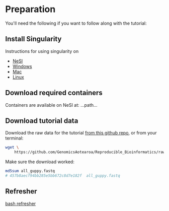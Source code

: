 # Preparation

You'll need the following if you want to follow along with the tutorial:

## Install Singularity

Instructions for using singularity on

- [NeSI](https://support.nesi.org.nz/hc/en-gb/articles/360001107916-Singularity)
- [Windows](https://sylabs.io/guides/3.0/user-guide/installation.html#install-on-windows-or-mac)
- [Mac](https://sylabs.io/guides/3.0/user-guide/installation.html#install-on-windows-or-mac)
- [Linux](https://sylabs.io/guides/3.0/user-guide/installation.html#install-on-linux)

## Download required containers

Containers are available on NeSI at: ...path...

## Download tutorial data

Download the raw data for the tutorial [from this github repo](https://github.com/GenomicsAotearoa/Reproducible_Bioinformatics/raw/master/data/all_guppy.fastq), or from your terminal:

```bash
wget \
    https://github.com/GenomicsAotearoa/Reproducible_Bioinformatics/raw/master/data/all_guppy.fastq`
```

Make sure the download worked:

```bash
md5sum all_guppy.fastq 
# 457b8aecf94bb285e5bb672c8d7e182f  all_guppy.fastq
```

## Refresher

[bash refresher](https://linuxconfig.org/bash-scripting-tutorial-for-beginners)
